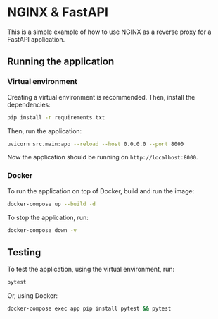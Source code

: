 # NGINX & FastAPI

This is a simple example of how to use NGINX as a reverse proxy for a FastAPI application.

## Running the application

### Virtual environment

Creating a virtual environment is recommended. Then, install the dependencies:

```bash
pip install -r requirements.txt
```

Then, run the application:

```bash
uvicorn src.main:app --reload --host 0.0.0.0 --port 8000
```

Now the application should be running on `http://localhost:8000`.

### Docker

To run the application on top of Docker, build and run the image:

```bash
docker-compose up --build -d
```

To stop the application, run:

```bash
docker-compose down -v
```


## Testing

To test the application, using the virtual environment, run:

```bash
pytest
```

Or, using Docker:

```bash
docker-compose exec app pip install pytest && pytest
```
